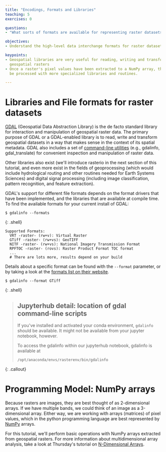 ```yaml
---
title: "Encodings, Formats and Libraries"
teaching: 5
exercises: 0

questions:
- "What sorts of formats are available for representing raster datasets?"

objectives:
- Understand the high-level data interchange formats for raster datasets.

keypoints:
- Geospatial libraries are very useful for reading, writing and transforming
  geospatial rasters
- Once a raster's pixel values have been extracted to a NumPy array, they can
  be processed with more specialized libraries and routines.

---
```


# Libraries and File formats for raster datasets

[GDAL](http://gdal.org) (Geospatial Data Abstraction Library) is the de facto standard library for 
interaction and manipulation of geospatial raster data.  The primary purpose of GDAL or a
GDAL-enabled library is to read, write and transform geospatial datasets in a
way that makes sense in the context of its spatial metadata.  GDAL also includes
a set of [command-line utilities](http://www.gdal.org/gdal_utilities.html) (e.g., gdalinfo, gdal_translate) 
for convenient inspection and manipulation of raster data.

Other libraries also exist (we'll introduce rasterio in the next section of this
tutorial, and even more exist in the fields of geoprocessing (which would
include hydrological routing and other routines needed for Earth Systems
Sciences) and digital signal processing (including image classification,
pattern recognition, and feature extraction). 

GDAL's support for different file formats depends on the format drivers that
have been implemented, and the libraries that are available at compile time.
To find the available formats for your current install of GDAL:

~~~
$ gdalinfo --formats
~~~
{: .shell}

    Supported Formats:
      VRT -raster- (rw+v): Virtual Raster
      GTiff -raster- (rw+vs): GeoTIFF
      NITF -raster- (rw+vs): National Imagery Transmission Format
      RPFTOC -raster- (rovs): Raster Product Format TOC format
      ...
      # There are lots more, results depend on your build

Details about a specific format can be found with the ``--format`` parameter,
or by taking a look at the
[formats list on their website](http://www.gdal.org/formats_list.html).

~~~
$ gdalinfo --format GTiff
~~~
{: .shell}

> ## Jupyterhub detail: location of gdal command-line scripts
> 
> If you've installed and activated your conda environment, ``gdalinfo`` should
> be available.  It might not be available from your jupyter notebook, however.
>
> To access the gdalinfo within our jupyterhub notebook, gdalinfo is available at
>
>     /opt/anaconda/envs/rasterenv/bin/gdalinfo
> 
{: .callout}


# Programming Model: NumPy arrays

Because rasters are images, they are best thought of as 2-dimensional arrays.  If we
have multiple bands, we could think of an image as a 3-dimensional array.
Either way, we are working with arrays (matrices) of pixel values, which in the
python programming language are best represented by [NumPy](http://numpy.org) arrays.

For this tutorial, we'll perform basic operations with NumPy arrays extracted
from geospatial rasters.  For more information about multidimensional array
analysis, take a look at Thursday's tutorial on 
[N-Dimensional Arrays](https://geohackweek.github.io/nDarrays).
